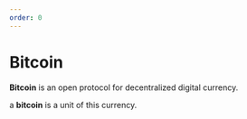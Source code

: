 ```yaml
---
order: 0
---
```


# Bitcoin

**Bitcoin** is an open protocol for decentralized digital currency.

a **bitcoin** is a unit of this currency.